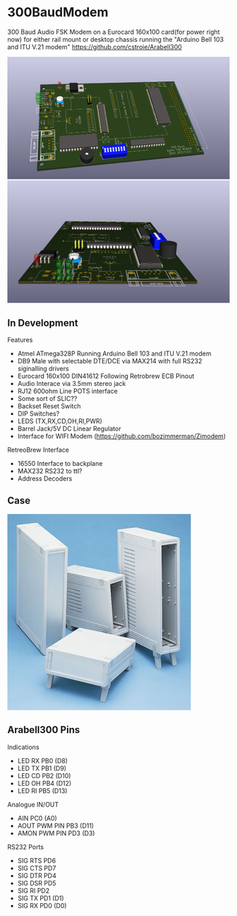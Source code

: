 # 300BaudModem
 300 Baud Audio FSK Modem on a Eurocard 160x100 card(for power right now) for either rail mount or desktop chassis running the "Arduino Bell 103 and ITU V.21 modem" https://github.com/cstroie/Arabell300 

 ![main](/images/main.png)
 ![main](/images/face.png)
 
## In Development

Features
* Atmel ATmega328P Running Arduino Bell 103 and ITU V.21 modem
* DB9 Male with selectable DTE/DCE via MAX214 with full RS232 siginalling drivers
* Eurocard 160x100 DIN41612 Following Retrobrew ECB Pinout
* Audio Interace via 3.5mm stereo jack
* RJ12 600ohm Line POTS interface
* Some sort of SLIC??
* Backset Reset Switch
* DIP Switches?
* LEDS (TX,RX,CD,OH,RI,PWR)
* Barrel Jack/5V DC Linear Regulator
* Interface for WIFI Modem (https://github.com/bozimmerman/Zimodem)

RetreoBrew Interface
* 16550 Interface to backplane
* MAX232 RS232 to ttl?
* Address Decoders

## Case
![Case](/images/case.jpg)

## Arabell300 Pins
Indications
* LED RX PB0 (D8)
* LED TX PB1 (D9)
* LED CD PB2 (D10)
* LED OH PB4 (D12)
* LED RI PB5 (D13)

Analogue IN/OUT
* AIN PC0 (A0)
* AOUT PWM PIN PB3 (D11)
* AMON PWM PIN PD3 (D3)

RS232 Ports
* SIG RTS PD6
* SIG CTS PD7
* SIG DTR PD4
* SIG DSR PD5
* SIG RI PD2
* SIG TX PD1 (D1)
* SIG RX PD0 (D0)